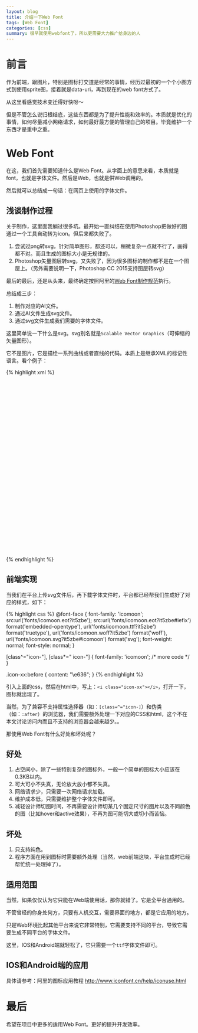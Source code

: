 ```yaml
---
layout: blog
title: 介绍一下Web Font
tags: [Web Font]
categories: [css]
summary: 很早就使用webfont了，所以更需要大力推广给身边的人
---
```


# 前言

作为前端，跟图片，特别是图标打交道是经常的事情，经历过最初的一个个小图方式到使用sprite图，接着就是data-uri，再到现在的web font方式了。

从这里看感觉技术变迁得好快呀～

但是不管怎么说归根结底，这些东西都是为了提升性能和效率的。本质就是优化的事情，如何尽量减小网络请求，如何最好最方便的管理自己的项目。毕竟维护一个东西才是重中之重。

# Web Font

在这，我们首先需要知道什么是Web Font。从字面上的意思来看，本质就是font，也就是字体文件。然后是Web，也就是供Web调用的。

然后就可以总结成一句话：在网页上使用的字体文件。

## 浅谈制作过程

关于制作，这里面我躺过很多坑。最开始一直纠结在使用Photoshop把做好的图通过一个工具自动转为icon。但后来都失败了。

1. 尝试过png转svg，针对简单图形，都还可以，稍微复杂一点就不行了，画得都不对。而且生成的图标大小是无规律的。
2. Photoshop矢量图层转svg，又失败了，因为很多图标的制作都不是在一个图层上。（另外需要说明一下，Photoshop CC 2015支持图层转svg）

最后的最后，还是从头来，最终确定按照阿里的[Web Font制作规范](http://www.iconfont.cn/help/iconmake.html)执行。

总结成三步：

1. 制作对应的AI文件。
2. 通过AI文件生成svg文件。
3. 通过svg文件生成我们需要的字体文件。

这里简单说一下什么是svg。svg别名就是`Scalable Vector Graphics`（可伸缩的矢量图形）。

它不是图片，它是描绘一系列曲线或者直线的代码。本质上是继承XML的标记性语言。看个例子：

{% highlight xml %}
<?xml version="1.0"?>
<!DOCTYPE svg PUBLIC "-//W3C//DTD SVG 1.1//EN" 
    "http://www.w3.org/Graphics/SVG/1.1/DTD/svg11.dtd">
<svg xmlns="http://www.w3.org/2000/svg" version="1.1" 
    width="467" height="462">
  <!-- This is the red square: -->
  <rect x="80" y="60" width="250" height="250" rx="20" fill="red"
         stroke="black" stroke-width="2px" />
</svg>
{% endhighlight %}

## 前端实现

当我们在平台上传svg文件后，再下载字体文件时，平台都已经帮我们生成好了对应的样式，如下：

{% highlight css %}
@font-face {
    font-family: 'icomoon';
    src:url('fonts/icomoon.eot?it5zbe');
    src:url('fonts/icomoon.eot?it5zbe#iefix') format('embedded-opentype'),
        url('fonts/icomoon.ttf?it5zbe') format('truetype'),
        url('fonts/icomoon.woff?it5zbe') format('woff'),
        url('fonts/icomoon.svg?it5zbe#icomoon') format('svg');
    font-weight: normal;
    font-style: normal;
}

[class^="icon-"], [class*=" icon-"] {
    font-family: 'icomoon';
    /* more code */
}

.icon-xx:before {
    content: "\e636";
}
{% endhighlight %}

引入上面的css，然后在html中，写上：`<i class="icon-xx"></i>`，打开一下，图标就出现了。

当然，为了兼容不支持属性选择器（如：`[class=^="icon-]`）和伪类（如：`:after`）的浏览器，我们需要额外处理一下对应的CSS和html，这个不在本文讨论访问内而且不支持的浏览器会越来越少。。

那使用Web Font有什么好处和坏处呢？

## 好处

1. 占空间小，除了一些特别复杂的图标外，一般一个简单的图标大小应该在0.3KB以内。
2. 可大可小不失真，无论放大放小都不失真。
3. 网络请求少，只需要一次网络请求加载。
4. 维护成本低，只需要维护整个字体文件即可。
5. 减轻设计师切图时间，不再需要设计师切某几个固定尺寸的图片以及不同颜色的图（比如hover和active效果），不再为图可能切大或切小而苦恼。

## 坏处

1. 只支持纯色。
2. 程序方面在用到图标时需要额外处理（当然，web前端这块，平台生成时已经帮忙统一处理掉了）。

## 适用范围

当然，如果仅仅认为它只能在Web端使用话，那你就错了。它是全平台通用的。

不管曾经的你身处何方，只要有人机交互，需要界面的地方，都是它应用的地方。

只是Web环境比起其他平台来说它非常特别，它需要支持不同的平台，导致它需要生成不同平台的字体文件。

这里，IOS和Android端就轻松了，它只需要一个`ttf`字体文件即可。

## IOS和Android端的应用

具体请参考：阿里的图标应用教程 <http://www.iconfont.cn/help/iconuse.html>

# 最后

希望在项目中更多的适用Web Font。更好的提升开发效率。
